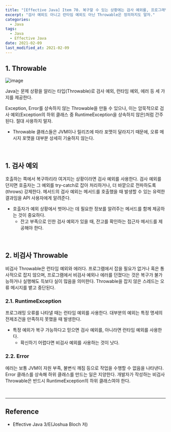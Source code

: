 ```yaml
---
title: "[Effective Java] Item 70. 복구할 수 있는 상황에는 검사 예외를, 프로그래밍 오류에는 런타임 예외를 사용하라"
excerpt: "검사 예외도 아니고 런타임 예외도 아닌 Throwable은 정의하지도 말자."
categories:
  - Java
tags:
  - Java
  - Effective Java
date: 2021-02-09
last_modified_at: 2021-02-09
---
```


## 1. Throwable

![image](https://user-images.githubusercontent.com/56240505/107320267-b7e09000-6ae3-11eb-968f-82617c74696d.png)

Java는 문제 상황을 알리는 타입(Throwable)로 검사 예외, 런타임 예외, 에러 등 세 가지를 제공한다.

Exception, Error를 상속하지 않는 Throwable을 만들 수 있으나, 이는 암묵적으로 검사 예외(Exception의 하위 클래스 중 RuntimeException을 상속하지 않은)처럼 간주된다. 절대 사용하지 말자.

* Throwable 클래스들은 JVM이나 릴리즈에 따라 포맷이 달라지기 때문에, 오류 메시지 포맷을 대부분 상세히 기술하지 않는다.

<br>

## 1. 검사 예외

호출하는 쪽에서 복구하리라 여겨지는 상황이라면 검사 예외를 사용한다. 검사 예외를 던지면 호출자는 그 예외를 try-catch로 잡아 처리하거나, 더 바깥으로 전파하도록(throws) 강제한다. 메서드의 검사 예외는 메서드를 호출했을 때 발생할 수 있는 유력한 결과임을 API 사용자에게 알려준다.

* 호출자가 예외 상황에서 벗어나는 데 필요한 정보를 알려주는 메서드를 함께 제공하는 것이 중요하다.
  * 잔고 부족으로 인한 검사 예외가 있을 때, 잔고를 확인하는 접근자 메서드를 제공해야 한다.

<br>

## 2. 비검사 Throwable

비검사 Throwable은 런타임 예외와 에러다. 프로그램에서 잡을 필요가 없거나 혹은 통사적으로 잡지 않으며, 프로그램에서 비검사 예외나 에러를 던졌다는 것은 복구가 불가능하거나 실행해도 득보다 실이 많음을 의미한다. Throwable을 잡지 않은 스레드는 오류 메시지를 뱉고 중단된다.

### 2.1. RuntimeException

프로그래밍 오류를 나타낼 때는 런타임 예외를 사용한다. 대부분의 예외는 특정 명세의 전제조건을 만족하지 못했을 때 발생한다.

* 특정 예외가 복구 가능하다고 믿으면 검사 예외를, 아니라면 런타임 예외를 사용한다.
  * 확신하기 어렵다면 비검사 예외를 사용하는 것이 낫다.

### 2.2. Error

에러는 보통 JVM이 자원 부족, 불변식 깨짐 등으로 작업을 수행할 수 없음을 나타낸다. Error 클래스를 상속해 하위 클래스를 만드는 일은 지양한다. 개발자가 작성하는 비검사 Throwable은 반드시 RuntimeException의 하위 클래스여야 한다.

<br>

---

## Reference

* Effective Java 3/E(Joshua Bloch 저)
